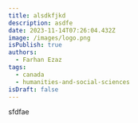 ```yaml
---
title: alsdkfjkd
description: asdfe
date: 2023-11-14T07:26:04.432Z
image: /images/logo.png
isPublish: true
authors:
  - Farhan Ezaz
tags:
  - canada
  - humanities-and-social-sciences
isDraft: false
---
```

s﻿fdfae